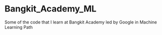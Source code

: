 # Bangkit_Academy_ML
Some of the code that I learn at Bangkit Academy led by Google in Machine Learning Path
